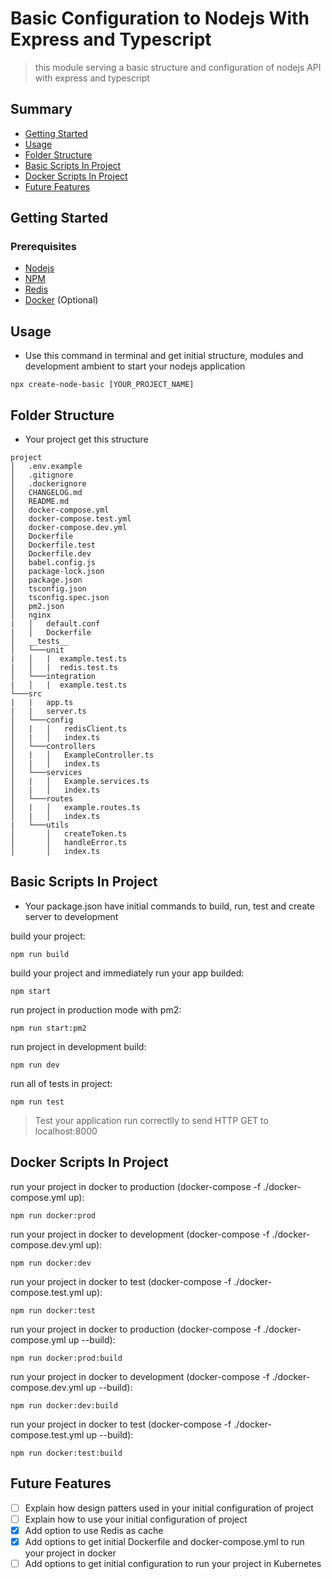 # Basic Configuration to Nodejs With Express and Typescript

> this module serving a basic structure and configuration of nodejs API with express and typescript  

## Summary

- [Getting Started](#getting-started)
- [Usage](#usage)
- [Folder Structure](#folder-structure)
- [Basic Scripts In Project](#basic-scripts-in-project)
- [Docker Scripts In Project](#docker-scripts-in-project)
- [Future Features](#future-features)

## Getting Started

### Prerequisites

- [Nodejs](https://nodejs.org/en/)
- [NPM](https://www.npmjs.com/get-npm)
- [Redis](https://redis.io/)
- [Docker](https://www.docker.com/get-started) (Optional)

## Usage

- Use this command in terminal and get initial structure, modules and development ambient to start your nodejs application

```shell
npx create-node-basic [YOUR_PROJECT_NAME]
```

## Folder Structure
- Your project get this structure
```
project
│   .env.example
│   .gitignore
│   .dockerignore
│   CHANGELOG.md
│   README.md
│   docker-compose.yml
│   docker-compose.test.yml
│   docker-compose.dev.yml
│   Dockerfile
│   Dockerfile.test
│   Dockerfile.dev
│   babel.config.js
│   package-lock.json
│   package.json
│   tsconfig.json
│   tsconfig.spec.json
│   pm2.json
│   nginx
|   │   default.conf
|   │   Dockerfile
│   __tests__
│   └───unit
|   │   |  example.test.ts
|   │   |  redis.test.ts
│   └───integration
|   │   |  example.test.ts
└───src
|   |   app.ts
|   |   server.ts
│   └───config
│   |   │   redisClient.ts
│   |   │   index.ts
│   └───controllers
│   |   │   ExampleController.ts
│   |   │   index.ts
│   └───services
│   |   │   Example.services.ts
│   |   │   index.ts
│   └───routes
│   |   │   example.routes.ts
│   |   │   index.ts
|   └───utils
│       │   createToken.ts
│       │   handleError.ts
│       │   index.ts
```

## Basic Scripts In Project

- Your package.json have initial commands to build, run, test and create server to development

build your project:
```shell
npm run build
```

build your project and immediately run your app builded:
```shell
npm start
```

run project in production mode with pm2:
```shell
npm run start:pm2
```

run project in development build:
```shell
npm run dev
```

run all of tests in project:
```shell
npm run test
```
> Test your application run correctlly to send HTTP GET to localhost:8000

## Docker Scripts In Project

run your project in docker to production (docker-compose -f ./docker-compose.yml up):
```shell
npm run docker:prod
```

run your project in docker to development (docker-compose -f ./docker-compose.dev.yml up):
```shell
npm run docker:dev
```

run your project in docker to test (docker-compose -f ./docker-compose.test.yml up):
```shell
npm run docker:test
```

run your project in docker to production (docker-compose -f ./docker-compose.yml up --build):
```shell
npm run docker:prod:build
```

run your project in docker to development (docker-compose -f ./docker-compose.dev.yml up --build):
```shell
npm run docker:dev:build
```

run your project in docker to test (docker-compose -f ./docker-compose.test.yml up --build):
```shell
npm run docker:test:build
```

## Future Features

- [ ] Explain how design patters used in your initial configuration of project
- [ ] Explain how to use your initial configuration of project
- [x] Add option to use Redis as cache
- [x] Add options to get initial Dockerfile and docker-compose.yml to run your project in docker
- [ ] Add options to get initial configuration to run your project in Kubernetes
